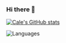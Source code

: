 ### Hi there 👋

[![Cale's GitHub stats](https://github-readme-stats.vercel.app/api?username=ca1e&show_icons=true&theme=calm)](https://github.com/anuraghazra/github-readme-stats)

![Languages](https://github-readme-stats.vercel.app/api/top-langs/?layout=compact&username=ca1e&show_icons=true)
<!--
**ca1e/ca1e** is a ✨ _special_ ✨ repository because its `README.md` (this file) appears on your GitHub profile.

Here are some ideas to get you started:

- 🔭 I’m currently working on ...
- 🌱 I’m currently learning ...
- 👯 I’m looking to collaborate on ...
- 🤔 I’m looking for help with ...
- 💬 Ask me about ...
- 📫 How to reach me: ...
- 😄 Pronouns: ...
- ⚡ Fun fact: ...
-->
